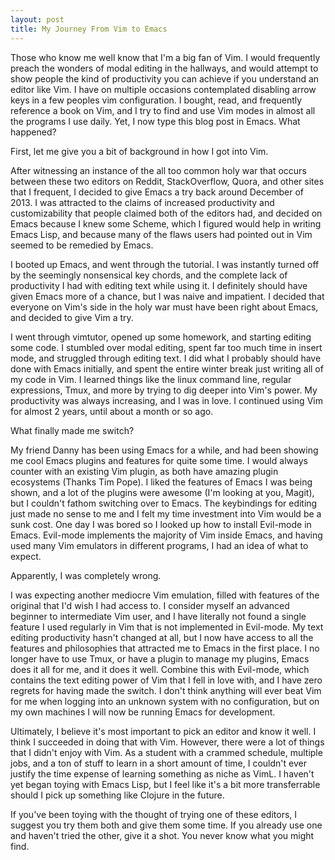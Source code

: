 ```yaml
---
layout: post
title: My Journey From Vim to Emacs
---
```


Those who know me well know that I'm a big fan of Vim.  I would frequently preach the wonders of modal editing in the hallways, and would attempt to show people the kind of productivity you can achieve if you understand an editor like Vim.  I have on multiple occasions contemplated disabling arrow keys in a few peoples vim configuration. I bought, read, and frequently reference a book on Vim, and I try to find and use Vim modes in almost all the programs I use daily.  Yet, I now type this blog post in Emacs.  What happened?

First, let me give you a bit of background in how I got into Vim.

After witnessing an instance of the all too common holy war that occurs between these two editors on Reddit, StackOverflow, Quora, and other sites that I frequent, I decided to give Emacs a try back around December of 2013.  I was attracted to the claims of increased productivity and customizability that people claimed both of the editors had, and decided on Emacs because I knew some Scheme, which I figured would help in writing Emacs Lisp, and because many of the flaws users had pointed out in Vim seemed to be remedied by Emacs.

I booted up Emacs, and went through the tutorial.  I was instantly turned off by the seemingly nonsensical key chords, and the complete lack of productivity I had with editing text while using it.  I definitely should have given Emacs more of a chance, but I was naive and impatient. I decided that everyone on Vim's side in the holy war must have been right about Emacs, and decided to give Vim a try.

I went through vimtutor, opened up some homework, and starting editing some code.  I stumbled over modal editing, spent far too much time in insert mode, and struggled through editing text.  I did what I probably should have done with Emacs initially, and spent the entire winter break just writing all of my code in Vim.  I learned things like the linux command line, regular expressions, Tmux, and more by trying to dig deeper into Vim's power.  My productivity was always increasing, and I was in love. I continued using Vim for almost 2 years, until about a month or so ago.

What finally made me switch?

My friend Danny has been using Emacs for a while, and had been showing me cool Emacs plugins and features for quite some time. I would always counter with an existing Vim plugin, as both have amazing plugin ecosystems (Thanks Tim Pope).  I liked the features of Emacs I was being shown, and a lot of the plugins were awesome (I'm looking at you, Magit), but I couldn't fathom switching over to Emacs. The keybindings for editing just made no sense to me and I felt my time investment into Vim would be a sunk cost. One day I was bored so I looked up how to install Evil-mode in Emacs.  Evil-mode implements the majority of Vim inside Emacs, and having used many Vim emulators in different programs, I had an idea of what to expect.

Apparently, I was completely wrong.

I was expecting another mediocre Vim emulation, filled with features of the original that I'd wish I had access to.  I consider myself an advanced beginner to intermediate Vim user, and I have literally not found a single feature I used regularly in Vim that is not implemented in Evil-mode.  My text editing productivity hasn't changed at all, but I now have access to all the features and philosophies that attracted me to Emacs in the first place.  I no longer have to use Tmux, or have a plugin to manage my plugins, Emacs does it all for me, and it does it well.  Combine this with Evil-mode, which contains the text editing power of Vim that I fell in love with, and I have zero regrets for having made the switch.  I don't think anything will ever beat Vim for me when logging into an unknown system with no configuration, but on my own machines I will now be running Emacs for development.

Ultimately, I believe it's most important to pick an editor and know it well.  I think I succeeded in doing that with Vim.  However, there were a lot of things that I didn't enjoy with Vim.  As a student with a crammed schedule, multiple jobs, and a ton of stuff to learn in a short amount of time, I couldn't ever justify the time expense of learning something as niche as VimL.  I haven't yet began toying with Emacs Lisp, but I feel like it's a bit more transferrable should I pick up something like Clojure in the future. 

If you've been toying with the thought of trying one of these editors, I suggest you try them both and give them some time.  If you already use one and haven't tried the other, give it a shot.  You never know what you might find. 
